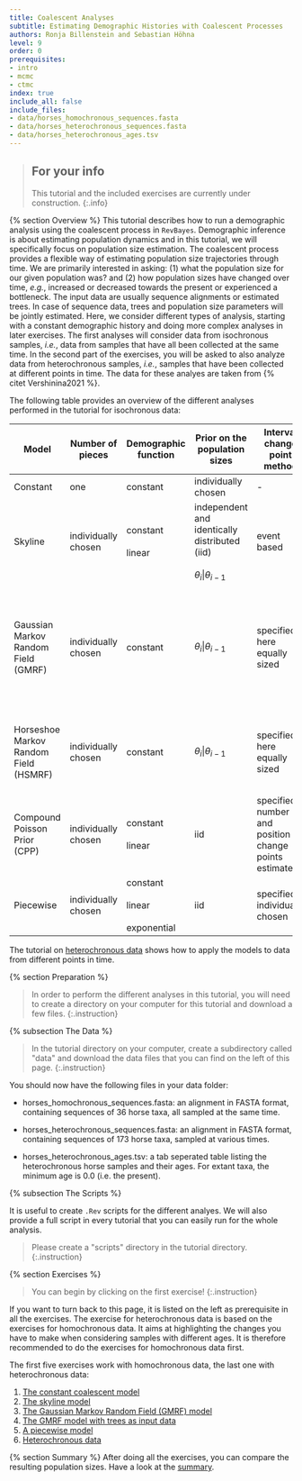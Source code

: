 ```yaml
---
title: Coalescent Analyses
subtitle: Estimating Demographic Histories with Coalescent Processes
authors: Ronja Billenstein and Sebastian Höhna
level: 9
order: 0
prerequisites:
- intro
- mcmc
- ctmc
index: true
include_all: false
include_files:
- data/horses_homochronous_sequences.fasta
- data/horses_heterochronous_sequences.fasta
- data/horses_heterochronous_ages.tsv
---
```


> ## For your info
> This tutorial and the included exercises are currently under construction.
{:.info}

{% section Overview %}
This tutorial describes how to run a demographic analysis using the coalescent process in `RevBayes`.
Demographic inference is about estimating population dynamics and in this tutorial, we will specifically focus on population size estimation.
The coalescent process provides a flexible way of estimating population size trajectories through time.
We are primarily interested in asking:
(1) what the population size for our given population was?
and (2) how population sizes have changed over time, *e.g.*, increased or decreased towards the present or experienced a bottleneck.
The input data are usually sequence alignments or estimated trees.
In case of sequence data, trees and population size parameters will be jointly estimated.
Here, we consider different types of analysis, starting with a constant demographic history and doing more complex analyses in later exercises.
The first analyses will consider data from isochronous samples, *i.e.*, data from samples that have all been collected at the same time.
In the second part of the exercises, you will be asked to also analyze data from heterochronous samples, *i.e.*, samples that have been collected at different points in time.
The data for these analyes are taken from {% citet Vershinina2021 %}.

The following table provides an overview of the different analyses performed in the tutorial for isochronous data:

| Model                                 | Number of pieces    | Demographic function                      | Prior on the population sizes                                                   | Interval change point method                               | Tutorial                                                                                                                                                                         |
|---------------------------------------|---------------------|-------------------------------------------|---------------------------------------------------------------------------------|------------------------------------------------------------|----------------------------------------------------------------------------------------------------------------------------------------------------------------------------------|
| Constant                              | one                 | constant                                  | individually chosen                                                             | -                                                          | [constant]({{base.url}}/tutorials/coalescent/constant)                                                                                                                           |
| Skyline                               | individually chosen | constant<br><br>linear                    | independent and identically distributed (iid)<br><br>$\theta_i \| \theta_{i-1}$ | event based                                                | [skyline]({{base.url}}/tutorials/coalescent/skyline)                                                                                                                             |
| Gaussian Markov Random Field (GMRF)   | individually chosen | constant                                  | $\theta_i \| \theta_{i-1}$                                                      | specified - here equally sized                             | With sequences as input data: [GMRF]({{base.url}}/tutorials/coalescent/GMRF)<br><br>With trees as input data: [GMRF treebased]({{base.url}}/tutorials/coalescent/GMRF_treebased) |
| Horseshoe Markov Random Field (HSMRF) | individually chosen | constant                                  | $\theta_i \| \theta_{i-1}$                                                      | specified - here equally sized                             | little description included in [GMRF]({{base.url}}/tutorials/coalescent/GMRF)<br><br>script in [HSMRF]({{base.url}}/tutorials/coalescent/HSMRF)                                  |
| Compound Poisson Prior (CPP)          | individually chosen | constant<br><br>linear                    | iid                                                                             | specified - number and position of change points estimated | little description included in [GMRF]({{base.url}}/tutorials/coalescent/GMRF)<br><br>script in [CPP]({{base.url}}/tutorials/coalescent/CPP)                                      |
| Piecewise                             | individually chosen | constant<br><br>linear<br><br>exponential | iid                                                                             | specified - individually chosen                            | [piecewise]({{base.url}}/tutorials/coalescent/piecewise)                                                                                                                         |

The tutorial on [heterochronous data]({{base.url}}/tutorials/coalescent/heterochronous) shows how to apply the models to data from different points in time.

<!--- ### Why?! --->

<!---
{% subsection The Coalescent %}
The coalescent process is constructing a tree backwards in time.
Starting from the samples, lineages are merged (*i.e.* coalesced), always two at a time.
Under the coalescent process, the waiting time between two coalescent events is exponentially distributed and depends on the number of 'active' lineages and the effective population size $N_e$.
Active lineages are the ones that can coalesce, the number is reduced by one with every coalescent event.
The coalescent process was first introduced by Kingman in 1982 for a constant population size {% cite Kingman1982 %}.
Griffiths and Tavaré then extended the model to be applicable to varying population sizes {% cite Griffiths1994 %}.
--->
<!--- Also, samples from different ages can be included {% cite %}. (Should go to heterochronous part) --->

<!--- ### Add figure!! --->

{% section Preparation %}

> In order to perform the different analyses in this tutorial, you will need to create a directory on your computer for this tutorial and download a few files.
{:.instruction}

{% subsection The Data %}

> In the tutorial directory on your computer, create a subdirectory called "data" and download the data files that you can find on the left of this page.
{:.instruction}

You should now have the following files in your data folder:

-   horses_homochronous_sequences.fasta: an alignment in FASTA format, containing sequences of 36 horse taxa, all sampled at the same time.

-   horses_heterochronous_sequences.fasta: an alignment in FASTA format, containing sequences of 173 horse taxa, sampled at various times.

-   horses_heterochronous_ages.tsv: a tab seperated table listing the heterochronous horse samples and their ages. For extant taxa, the minimum age is 0.0 (i.e. the present).


{% subsection The Scripts %}

It is useful to create `.Rev` scripts for the different analyes.
We will also provide a full script in every tutorial that you can easily run for the whole analysis.

> Please create a "scripts" directory in the tutorial directory.
{:.instruction}

{% section Exercises %}

> You can begin by clicking on the first exercise!
{:.instruction}

If you want to turn back to this page, it is listed on the left as prerequisite in all the exercises.
The exercise for heterochronous data is based on the exercises for homochronous data.
It aims at highlighting the changes you have to make when considering samples with different ages.
It is therefore recommended to do the exercises for homochronous data first.

The first five exercises work with homochronous data, the last one with heterochronous data:
1. [The constant coalescent model]({{base.url}}/tutorials/coalescent/constant)
2. [The skyline model]({{base.url}}/tutorials/coalescent/skyline)
3. [The Gaussian Markov Random Field (GMRF) model]({{base.url}}/tutorials/coalescent/GMRF)
4. [The GMRF model with trees as input data]({{base.url}}/tutorials/coalescent/GMRF_treebased)
5. [A piecewise model]({{base.url}}/tutorials/coalescent/piecewise)
6. [Heterochronous data]({{base.url}}/tutorials/coalescent/heterochronous)

{% section Summary %}
After doing all the exercises, you can compare the resulting population sizes.
Have a look at the [summary]({{base.url}}/tutorials/coalescent/summary).

